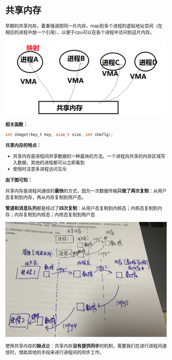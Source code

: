 # 共享内存

早期的共享内存，着重强调把同一片内存，map到多个进程的虚拟地址空间（在相应的进程中放一个引用），以便于cpu可以在各个进程中访问到这片内存。

![image-20211214094448310](11_进程通信_共享内存.assets/image-20211214094448310.png)



**相关函数：**

```c
int shmget(key_t key, size_t size, int shmflg);
```



**共享内存的特点：**

- 共享内存是进程间共享数据的一种最快的方法。一个进程向共享的内存区域写入数据，其他的进程都可以立即看到
- 使用时注意多进程访问互斥



**由下图可知：**

共享内存是进程间通信的**最快**的方式，因为一次数据传输**只做了两次复制**：从用户态复制到内存，再从内存复制到用户态。

**管道和消息队列**都是经过了**四次复制**：从用户态复制到内核态；内核态复制到内存；内存复制到内核态；内核态复制到用户态



![image-20211214095136842](11_进程通信_共享内存.assets/image-20211214095136842.png)



使用共享内存的**缺点**是：共享内存**没有提供同步**的机制，需要我们在进行进程间通信时，借助其他的手段来进行进程间的同步工作。

